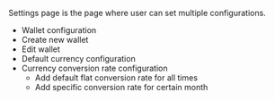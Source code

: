 Settings page is the page where user can set multiple configurations.

- Wallet configuration
 - Create new wallet
 - Edit wallet
- Default currency configuration
- Currency conversion rate configuration
  - Add default flat conversion rate for all times
  - Add specific conversion rate for certain month